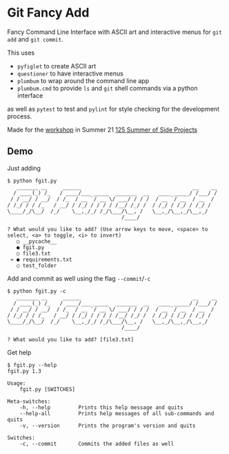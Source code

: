 # Git Fancy Add

Fancy Command Line Interface with ASCII art and interactive menus for `git add` and `git commit`. 

This uses 

* `pyfiglet` to create ASCII art
* `questioner` to have interactive menus
* `plumbum` to wrap around the command line app
* `plumbum.cmd` to provide `ls` and `git` shell commands via a python interface

as well as `pytest` to test and `pylint` for style checking for the development process.

Made for the [workshop](https://125summer.tech/cli) in Summer 21 [125 Summer of Side Projects](https://125summer.tech/cli)

## Demo

Just adding 

```
$ python fgit.py
   _______ __     ______                                    __    __
  / ____(_) /_   / ____/___ _____  _______  __   ____ _____/ /___/ /
 / / __/ / __/  / /_  / __ `/ __ \/ ___/ / / /  / __ `/ __  / __  /
/ /_/ / / /_   / __/ / /_/ / / / / /__/ /_/ /  / /_/ / /_/ / /_/ /
\____/_/\__/  /_/    \__,_/_/ /_/\___/\__, /   \__,_/\__,_/\__,_/
                                     /____/

? What would you like to add? (Use arrow keys to move, <space> to select, <a> to toggle, <i> to invert)
   ○ __pycache__
   ● fgit.py
   ○ file3.txt
 » ● requirements.txt
   ○ test_folder
```

Add and commit as well using the flag `--commit`/`-c`

```
$ python fgit.py -c
   _______ __     ______                                    __    __
  / ____(_) /_   / ____/___ _____  _______  __   ____ _____/ /___/ /
 / / __/ / __/  / /_  / __ `/ __ \/ ___/ / / /  / __ `/ __  / __  /
/ /_/ / / /_   / __/ / /_/ / / / / /__/ /_/ /  / /_/ / /_/ / /_/ /
\____/_/\__/  /_/    \__,_/_/ /_/\___/\__, /   \__,_/\__,_/\__,_/
                                     /____/

? What would you like to add? [file3.txt]
```

Get help

```
$ fgit.py --help
fgit.py 1.3

Usage:
    fgit.py [SWITCHES]

Meta-switches:
    -h, --help         Prints this help message and quits
    --help-all         Prints help messages of all sub-commands and quits
    -v, --version      Prints the program's version and quits

Switches:
    -c, --commit       Commits the added files as well
```



